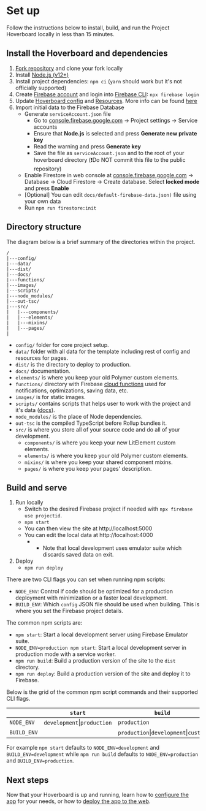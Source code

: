 # Set up

Follow the instructions below to install, build, and run the
Project Hoverboard locally in less than 15 minutes.

## Install the Hoverboard and dependencies

1. [Fork repository](https://github.com/gdg-x/hoverboard/fork) and clone your fork locally
1. Install [Node.js (v12+)](https://nodejs.org/en/download/)
1. Install project dependencies: `npm ci` (`yarn` should work but it's not officially supported)
1. Create [Firebase account](https://console.firebase.google.com) and login into [Firebase CLI](https://firebase.google.com/docs/cli/): `npx firebase login`
1. Update [Hoverboard config](/config) and [Resources](/data). More info can be found [here](01-configure-app.md)
1. Import initial data to the Firebase Database
   - Generate `serviceAccount.json` file
     - Go to [console.firebase.google.com](https://console.firebase.google.com) -> Project settings -> Service accounts
     - Ensure that **Node.js** is selected and press **Generate new private key**
     - Read the warning and press **Generate key**
     - Save the file as `serviceAccount.json` and to the root of your hoverboard directory (❗Do NOT commit this file to the public repository)
   - Enable Firestore in web console at [console.firebase.google.com](https://console.firebase.google.com) -> Database -> Cloud Firestore -> Create database. Select **locked mode** and press **Enable**
   - [Optional] You can edit `docs/default-firebase-data.json)` file using your own data
   - Run `npm run firestore:init`

## Directory structure

The diagram below is a brief summary of the directories within the project.

    /
    |---config/
    |---data/
    |---dist/
    |---docs/
    |---functions/
    |---images/
    |---scripts/
    |---node_modules/
    |---out-tsc/
    |---src/
    |   |---components/
    |   |---elements/
    |   |---mixins/
    |   |---pages/
    |

- `config/` folder for core project setup.
- `data/` folder with all data for the template including rest of config and resources for pages.
- `dist/` is the directory to deploy to production.
- `docs/` documentation.
- `elements/` is where you keep your old Polymer custom elements.
- `functions/` directory with Firebase [cloud functions](https://firebase.google.com/docs/functions/) used for notifications, optimizations, saving data, etc.
- `images/` is for static images.
- `scripts/` contains scripts that helps user to work with the project and it's data ([docs](./firebase-utils.md)).
- `node_modules/` is the place of Node dependencies.
- `out-tsc` is the compiled TypeScript before Rollup bundles it.
- `src/` is where you store all of your source code and do all of your development.
  - `components/` is where you keep your new LitElement custom elements.
  - `elements/` is where you keep your old Polymer custom elements.
  - `mixins/` is where you keep your shared component mixins.
  - `pages/` is where you keep your pages' description.

## Build and serve

1. Run locally
   - Switch to the desired Firebase project if needed with `npx firebase use projectid`.
   - `npm start`
   - You can then view the site at http://localhost:5000
   - You can edit the local data at http://localhost:4000
      - * Note that local development uses emulator suite which discards saved data on exit.
1. Deploy
   - `npm run deploy`

There are two CLI flags you can set when running npm scripts:

- `NODE_ENV`: Control if code should be optimized for a production deployment with minimization or a faster local development.
- `BUILD_ENV`: Which `config` JSON file should be used when building. This is where you set the Firebase project details.

The common npm scripts are:

- `npm start`: Start a local development server using Firebase Emulator suite.
- `NODE_ENV=production npm start`: Start a local development server in production mode with a service worker.
- `npm run build`: Build a production version of the site to the `dist` directory.
- `npm run deploy`: Build a production version of the site and deploy it to Firebase.

Below is the grid of the common npm script commands and their supported CLI flags.

|             | `start`                               | `build`                               | `deploy`                              |
| ----------- | ------------------------------------- | ------------------------------------- | ------------------------------------- |
| `NODE_ENV`  | `development`\|`production`           | `production`                          | `production`                          |
| `BUILD_ENV` |                                       | `production`\|`development`\|`custom` | `production`\|`development`\|`custom` |

For example `npm start` defaults to `NODE_ENV=development` and `BUILD_ENV=development` while `npm run build` defaults to `NODE_ENV=production` and `BUILD_ENV=production`.

## Next steps

Now that your Hoverboard is up and running, learn how to
[configure the app](01-configure-app.md) for your needs, or how to [deploy the app to the web](04-deploy.md).
